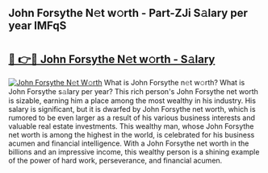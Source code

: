 ## John Forsythe N𝚎t w𝚘rth - Part-ZJi S𝚊lary per year lMFqS

# <h2><a href="http://gc1gym.nevu.top/?p=John+Forsythe">🔗 👉🔴 John Forsythe N𝚎t w𝚘rth - S𝚊lary</a></h2>

[![John Forsythe N𝚎t W𝚘rth](https://i.imgur.com/Oavwk0R.jpeg)](http://gc1gym.nevu.top/?p=John+Forsythe)
What is John Forsythe n𝚎t w𝚘rth? What is John Forsythe s𝚊lary per year?
This rich person's John Forsythe net worth is sizable, earning him a place among the most wealthy in his industry. His salary is significant, but it is dwarfed by John Forsythe net worth, which is rumored to be even larger as a result of his various business interests and valuable real estate investments. This wealthy man, whose John Forsythe net worth is among the highest in the world, is celebrated for his business acumen and financial intelligence. With a John Forsythe net worth in the billions and an impressive income, this wealthy person is a shining example of the power of hard work, perseverance, and financial acumen.
